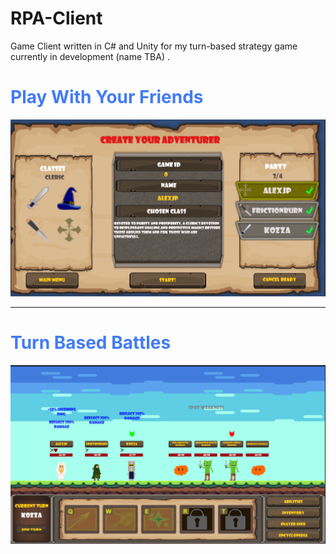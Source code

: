 # RPA-Client
Game Client written in C# and Unity for my turn-based strategy game currently in development (name TBA) .


# <font color="#427bf5">Play With Your Friends</font> 

![Play with Friends](Assets/Repo/lobby.png)

---

 # <font color="#427bf5">Turn Based Battles</font>
![Play with Friends](Assets/Repo/battle.png)
